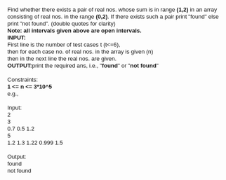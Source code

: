 <pre><br><span style="white-space: normal;"><p style="font-family: 'lucida grande', tahoma, verdana, arial, sans-serif; font-size: 13px; line-height: 16px; margin: 0px; padding: 0px;">Find whether there exists a pair of real nos. whose sum is in range<strong> (1,2)</strong> in an array consisting of real nos. in the range <strong>(0,2)</strong>. If there exists such a pair print "found" else print "not found". (double quotes for clarity)</p>
<p style="font-family: 'lucida grande', tahoma, verdana, arial, sans-serif; font-size: 13px; line-height: 16px; margin: 0px; padding: 0px;"><strong>Note: all intervals given above are open intervals.</strong></p>
<p style="font-family: 'lucida grande', tahoma, verdana, arial, sans-serif; font-size: 13px; line-height: 16px; margin: 0px; padding: 0px;"><strong>INPUT:</strong></p>
<p style="font-family: 'lucida grande', tahoma, verdana, arial, sans-serif; font-size: 13px; line-height: 16px; margin: 0px; padding: 0px;">First line is the number of test cases t (t&lt;=6),</p>
<p style="font-family: 'lucida grande', tahoma, verdana, arial, sans-serif; font-size: 13px; line-height: 16px; margin: 0px; padding: 0px;">then for each case no. of real nos. in the array is given (n)</p>
<p style="font-family: 'lucida grande', tahoma, verdana, arial, sans-serif; font-size: 13px; line-height: 16px; margin: 0px; padding: 0px;">then in the next line the real nos. are given.</p>
<p style="font-family: 'lucida grande', tahoma, verdana, arial, sans-serif; font-size: 13px; line-height: 16px; margin: 0px; padding: 0px;"><strong>OUTPUT:</strong>print the required ans, i.e., "<strong>found</strong>" or "<strong>not found</strong>"</p>
<p style="font-family: 'lucida grande', tahoma, verdana, arial, sans-serif; font-size: 13px; line-height: 16px; margin: 0px; padding: 0px;">&nbsp;</p>
<p style="font-family: 'lucida grande', tahoma, verdana, arial, sans-serif; font-size: 13px; line-height: 16px; margin: 0px; padding: 0px;">Constraints:</p>
<p style="font-family: 'lucida grande', tahoma, verdana, arial, sans-serif; font-size: 13px; line-height: 16px; margin: 0px; padding: 0px;"><strong>1 &lt;= n &lt;= 3*10^5</strong></p>
<p style="font-family: 'lucida grande', tahoma, verdana, arial, sans-serif; font-size: 13px; line-height: 16px; margin: 0px; padding: 0px;">e.g.,</p>
<p style="font-family: 'lucida grande', tahoma, verdana, arial, sans-serif; font-size: 13px; line-height: 16px; margin: 0px; padding: 0px;">&nbsp;</p>
<p style="font-family: 'lucida grande', tahoma, verdana, arial, sans-serif; font-size: 13px; line-height: 16px; margin: 0px; padding: 0px;">Input:</p>
<p style="font-family: 'lucida grande', tahoma, verdana, arial, sans-serif; font-size: 13px; line-height: 16px; margin: 0px; padding: 0px;">2</p>
<p style="font-family: 'lucida grande', tahoma, verdana, arial, sans-serif; font-size: 13px; line-height: 16px; margin: 0px; padding: 0px;">3</p>
<p style="font-family: 'lucida grande', tahoma, verdana, arial, sans-serif; font-size: 13px; line-height: 16px; margin: 0px; padding: 0px;">0.7 0.5 1.2</p>
<p style="font-family: 'lucida grande', tahoma, verdana, arial, sans-serif; font-size: 13px; line-height: 16px; margin: 0px; padding: 0px;">5</p>
<p style="font-family: 'lucida grande', tahoma, verdana, arial, sans-serif; font-size: 13px; line-height: 16px; margin: 0px; padding: 0px;">1.2 1.3 1.22 0.999 1.5</p>
<p style="font-family: 'lucida grande', tahoma, verdana, arial, sans-serif; font-size: 13px; line-height: 16px; margin: 0px; padding: 0px;">&nbsp;</p>
<p style="font-family: 'lucida grande', tahoma, verdana, arial, sans-serif; font-size: 13px; line-height: 16px; margin: 0px; padding: 0px;">Output:</p>
<p style="font-family: 'lucida grande', tahoma, verdana, arial, sans-serif; font-size: 13px; line-height: 16px; margin: 0px; padding: 0px;">found</p>
<p style="font-family: 'lucida grande', tahoma, verdana, arial, sans-serif; font-size: 13px; line-height: 16px; margin: 0px; padding: 0px;">not found</p></span></pre>